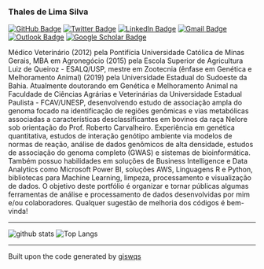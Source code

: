 ### Thales de Lima Silva

[![GitHub Badge](https://img.shields.io/github/followers/Thaleslsilva?style=social)](https://github.com/Thaleslsilva)
[![Twitter Badge](https://img.shields.io/twitter/follow/Thaleslsilva?style=social)](https://twitter.com/Thaleslsilva)
[![LinkedIn Badge](https://img.shields.io/badge/My-LinkedIn-blue)](https://www.linkedin.com/in/thales-lima-silva-77a99378/)
[![Gmail Badge](https://img.shields.io/badge/-medvet21@gmail.com-c14438?style=flat-square&logo=Gmail&logoColor=white&link=mailto:medvet21@gmail.com)](mailto:medvet21@gmail.com)
[![Outlook Badge](https://img.shields.io/badge/-tl.silva@unesp.br-0078d4?style=flat-square&logo=microsoft-outlook&logoColor=white&link=mailto:tl.silva@unesp.br)](mailto:tl.silva@unesp.br)
[![Google Scholar Badge](https://img.shields.io/badge/Google-Scholar-lightgrey)](https://scholar.google.com/citations?user=-gkii1kAAAAJ&hl=pt-PT)


Médico Veterinário (2012) pela Pontifícia Universidade Católica de Minas Gerais, MBA em Agronegócio (2015) pela Escola Superior de Agricultura Luiz de Queiroz - ESALQ/USP, mestre em Zootecnia (ênfase em Genética e Melhoramento Animal) (2019) pela Universidade Estadual do Sudoeste da Bahia. Atualmente doutorando em Genética e Melhoramento Animal na Faculdade de Ciências Agrárias e Veterinárias da Universidade Estadual Paulista - FCAV/UNESP, desenvolvendo estudo de associação ampla do genoma focado na identificação de regiões genômicas e vias metabólicas associadas a características desclassificantes em bovinos da raça Nelore sob orientação do Prof. Roberto Carvalheiro. Experiência em genética quantitativa, estudos de interação genótipo ambiente via modelos de normas de reação, análise de dados genômicos de alta densidade, estudos de associação do genoma completo (GWAS) e sistemas de bioinformática. Também possuo habilidades em soluções de Business Intelligence e Data Analytics como Microsoft Power BI, soluções AWS, Linguagens R e Python, bibliotecas para Machine Learning, limpeza, processamento e visualização de dados. O objetivo deste portfólio é organizar e tornar públicas algumas ferramentas de análise e processamento de dados desenvolvidas por mim e/ou colaboradores. Qualquer sugestão de melhoria dos códigos é bem-vinda!

---

![github stats](https://github-readme-stats.vercel.app/api?username=Thaleslsilva&show_icons=true)
![Top Langs](https://github-readme-stats.vercel.app/api/top-langs/?username=Thaleslsilva&hide=javascript,go,html)

---

Built upon the code generated by [giswqs](https://github.com/giswqs)



<!--
**Thaleslsilva/ThaleslSilva** is a ✨ _special_ ✨ repository because its `README.md` (this file) appears on your GitHub profile.

Here are some ideas to get you started:

- 🔭 I’m currently working on ...
- 🌱 I’m currently learning ...
- 👯 I’m looking to collaborate on ...
- 🤔 I’m looking for help with ...
- 💬 Ask me about ...
- 📫 How to reach me: ...
- 😄 Pronouns: ...
- ⚡ Fun fact: ...
-->
